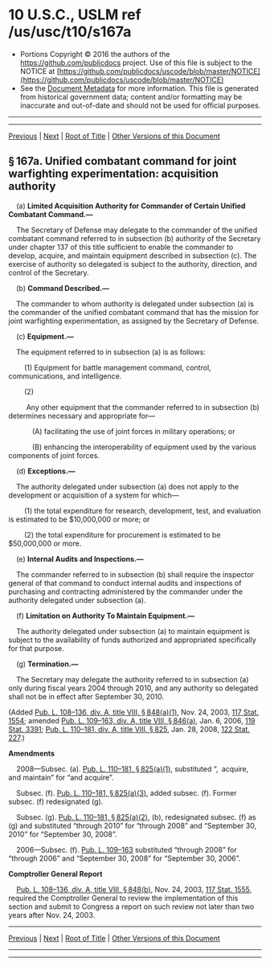 ---
---

# 10 U.S.C., USLM ref /us/usc/t10/s167a

* Portions Copyright © 2016 the authors of the https://github.com/publicdocs project.
  Use of this file is subject to the NOTICE at [https://github.com/publicdocs/uscode/blob/master/NOTICE](https://github.com/publicdocs/uscode/blob/master/NOTICE)
* See the [Document Metadata](././../../../../../..//README.md) for more information.
  This file is generated from historical government data; content and/or formatting may be inaccurate and out-of-date and should not be used for official purposes.

----------
----------

[Previous](./../../../../../..//us/usc/t10/stA/ptI/ch6/m__us_usc_t10_s167.md) | [Next](./../../../../../..//us/usc/t10/stA/ptI/ch6/m__us_usc_t10_s168.md) | [Root of Title](./../../../../../../) | [Other Versions of this Document](https://publicdocs.github.io/go/links?ns=uslm&ref=%2Fus%2Fusc%2Ft10%2Fs167a)

## § 167a. Unified combatant command for joint warfighting experimentation: acquisition authority

    (a) __Limited Acquisition Authority for Commander of Certain Unified Combatant Command.—__ 

    The Secretary of Defense may delegate to the commander of the unified combatant command referred to in subsection (b) authority of the Secretary under chapter 137 of this title sufficient to enable the commander to develop, acquire, and maintain equipment described in subsection (c). The exercise of authority so delegated is subject to the authority, direction, and control of the Secretary.

    (b) __Command Described.—__ 

    The commander to whom authority is delegated under subsection (a) is the commander of the unified combatant command that has the mission for joint warfighting experimentation, as assigned by the Secretary of Defense.

    (c) __Equipment.—__ 

    The equipment referred to in subsection (a) is as follows:

        (1) Equipment for battle management command, control, communications, and intelligence.

        (2)

         Any other equipment that the commander referred to in subsection (b) determines necessary and appropriate for—

            (A) facilitating the use of joint forces in military operations; or

            (B) enhancing the interoperability of equipment used by the various components of joint forces.

    (d) __Exceptions.—__ 

    The authority delegated under subsection (a) does not apply to the development or acquisition of a system for which—

        (1) the total expenditure for research, development, test, and evaluation is estimated to be $10,000,000 or more; or

        (2) the total expenditure for procurement is estimated to be $50,000,000 or more.

    (e) __Internal Audits and Inspections.—__ 

    The commander referred to in subsection (b) shall require the inspector general of that command to conduct internal audits and inspections of purchasing and contracting administered by the commander under the authority delegated under subsection (a).

    (f) __Limitation on Authority To Maintain Equipment.—__ 

    The authority delegated under subsection (a) to maintain equipment is subject to the availability of funds authorized and appropriated specifically for that purpose.

    (g) __Termination.—__ 

    The Secretary may delegate the authority referred to in subsection (a) only during fiscal years 2004 through 2010, and any authority so delegated shall not be in effect after September 30, 2010.

(Added [Pub. L. 108–136, div. A, title VIII, § 848(a)(1)][/us/pl/108/136/s848/a/1], Nov. 24, 2003, [117 Stat. 1554][/us/stat/117/1554]; amended [Pub. L. 109–163, div. A, title VIII, § 846(a)][/us/pl/109/163/s846/a], Jan. 6, 2006, [119 Stat. 3391][/us/stat/119/3391]; [Pub. L. 110–181, div. A, title VIII, § 825][/us/pl/110/181/s825], Jan. 28, 2008, [122 Stat. 227][/us/stat/122/227].)

 __Amendments__ 

    2008—Subsec. (a). [Pub. L. 110–181, § 825(a)(1)][/us/pl/110/181/s825/a/1], substituted “, acquire, and maintain” for “and acquire”.

    Subsec. (f). [Pub. L. 110–181, § 825(a)(3)][/us/pl/110/181/s825/a/3], added subsec. (f). Former subsec. (f) redesignated (g).

    Subsec. (g). [Pub. L. 110–181, § 825(a)(2)][/us/pl/110/181/s825/a/2], (b), redesignated subsec. (f) as (g) and substituted “through 2010” for “through 2008” and “September 30, 2010” for “September 30, 2008”.

    2006—Subsec. (f). [Pub. L. 109–163][/us/pl/109/163] substituted “through 2008” for “through 2006” and “September 30, 2008” for “September 30, 2006”.

 __Comptroller General Report__ 

    [Pub. L. 108–136, div. A, title VIII, § 848(b)][/us/pl/108/136/s848/b], Nov. 24, 2003, [117 Stat. 1555][/us/stat/117/1555], required the Comptroller General to review the implementation of this section and submit to Congress a report on such review not later than two years after Nov. 24, 2003.

----------

[Previous](./../../../../../..//us/usc/t10/stA/ptI/ch6/m__us_usc_t10_s167.md) | [Next](./../../../../../..//us/usc/t10/stA/ptI/ch6/m__us_usc_t10_s168.md) | [Root of Title](./../../../../../../) | [Other Versions of this Document](https://publicdocs.github.io/go/links?ns=uslm&ref=%2Fus%2Fusc%2Ft10%2Fs167a)

----------
----------

[/us/pl/108/136/s848/a/1]: https://publicdocs.github.io/go/links?ns=uslm&ref=%2Fus%2Fpl%2F108%2F136%2Fs848%2Fa%2F1
[/us/stat/117/1554]: https://publicdocs.github.io/go/links?ns=uslm&ref=%2Fus%2Fstat%2F117%2F1554
[/us/pl/109/163/s846/a]: https://publicdocs.github.io/go/links?ns=uslm&ref=%2Fus%2Fpl%2F109%2F163%2Fs846%2Fa
[/us/stat/119/3391]: https://publicdocs.github.io/go/links?ns=uslm&ref=%2Fus%2Fstat%2F119%2F3391
[/us/pl/110/181/s825]: https://publicdocs.github.io/go/links?ns=uslm&ref=%2Fus%2Fpl%2F110%2F181%2Fs825
[/us/stat/122/227]: https://publicdocs.github.io/go/links?ns=uslm&ref=%2Fus%2Fstat%2F122%2F227
[/us/pl/110/181/s825/a/1]: https://publicdocs.github.io/go/links?ns=uslm&ref=%2Fus%2Fpl%2F110%2F181%2Fs825%2Fa%2F1
[/us/pl/110/181/s825/a/3]: https://publicdocs.github.io/go/links?ns=uslm&ref=%2Fus%2Fpl%2F110%2F181%2Fs825%2Fa%2F3
[/us/pl/110/181/s825/a/2]: https://publicdocs.github.io/go/links?ns=uslm&ref=%2Fus%2Fpl%2F110%2F181%2Fs825%2Fa%2F2
[/us/pl/109/163]: https://publicdocs.github.io/go/links?ns=uslm&ref=%2Fus%2Fpl%2F109%2F163
[/us/pl/108/136/s848/b]: https://publicdocs.github.io/go/links?ns=uslm&ref=%2Fus%2Fpl%2F108%2F136%2Fs848%2Fb
[/us/stat/117/1555]: https://publicdocs.github.io/go/links?ns=uslm&ref=%2Fus%2Fstat%2F117%2F1555


